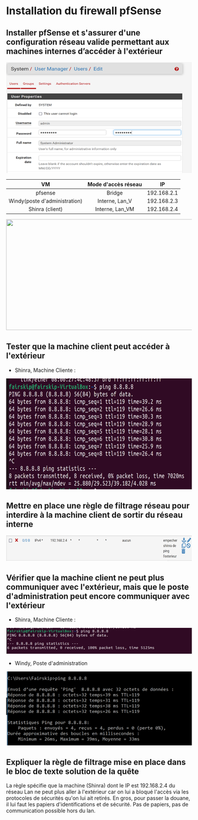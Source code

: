 # Installation du firewall pfSense

## Installer pfSense et s'assurer d'une configuration réseau valide permettant aux machines internes d’accéder à l'extérieur

<img src=https://github.com/Fairskip/Pfsense-Install/blob/main/Edit%20mdp.png width ="600" height ="300">

VM | Mode d'accès réseau | IP
:---:|:---:|:---:
pfsense | Bridge | 192.168.2.1
Windy(poste d'administration)| Interne, Lan_V | 192.168.2.3
Shinra (client) | Interne, Lan_VM | 192.168.2.4

<img src=https://github.com/Fairskip/Pfsense-Install/blob/main/Windi%20reconfigur%C3%A9%20pour%20pfsense_r.%20interne%20lan_vm.png width ="600" height ="300">

<br>

## Tester que la machine client peut accéder à l'extérieur

* Shinra, Machine Cliente : 

<img src=https://github.com/Fairskip/Pfsense-Install/blob/main/Shinra%20Ping%20IP%20Google.png width ="600" height ="300">

<br>

## Mettre en place une règle de filtrage réseau pour interdire à la machine client de sortir du réseau interne

<img src=https://github.com/Fairskip/Pfsense-Install/blob/main/Pfsense%20rule%20created.png width ="600" height ="70">

<br>

## Vérifier que la machine client ne peut plus communiquer avec l'extérieur, mais que le poste d'administration peut encore communiquer avec l'extérieur

* Shinra, Machine Cliente :

<img src=https://github.com/Fairskip/Pfsense-Install/blob/main/Shinra%20Ping%20Google%20after%20rule%20created.png width ="600" height ="70">

<br>

* Windy, Poste d'administration

<img src=https://github.com/Fairskip/Pfsense-Install/blob/main/Windy%20ping%20google%20after%20rule%20created.png width ="600" height ="200">

<br>

## Expliquer la règle de filtrage mise en place dans le bloc de texte solution de la quête

La règle spécifie que la machine (Shinra) dont le IP est 192.168.2.4 du réseau Lan ne peut plus aller à l'extérieur car on lui a bloqué l'accès via les protocoles de sécurités qu'on lui ait retirés. En gros, pour passer la douane, il lui faut les papiers d'identifications et de sécurité. Pas de papiers, pas de communication possible hors du lan.
